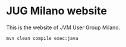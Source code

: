 JUG Milano website
======

This is the website of JVM User Group Milano.

``` 
mvn clean compile exec:java
```
